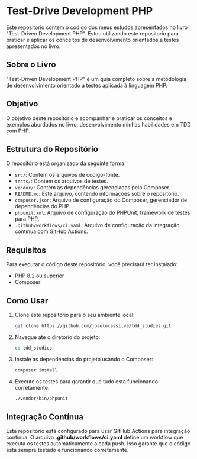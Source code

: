 # Test-Drive Development PHP

Este repositorio contem o codigo dos meus estudos apresentados no livro "Test-Driven Development PHP".
 Estou utilizando este repositorio para praticar e aplicar os conceitos de desenvolvimento orientados a testes apresentados no livro. 

 ## Sobre o Livro
 "Test-Driven Development PHP" é um guia completo sobre a metodologia de desenvolvimento orientado a testes aplicada à linguagem PHP. 

 ## Objetivo
 O objetivo deste repositorio e acompanhar e praticar os conceitos e exemplos abordados no livro, desenvolvimento minhas habilidades em TDD com PHP.

## Estrutura do Repositório
O repositório está organizado da seguinte forma:  

- `src/`: Contem os arquivos de codigo-fonte.
- `tests/`: Contém os arquivos de testes.
- `vendor/`: Contém as dependências gerenciadas pelo Composer.
- `README.md`: Este arquivo, contendo informações sobre o repositório.
- `composer.json`: Arquivo de configuração do Composer, gerenciador de dependências do PHP.
- `phpunit.xml`: Arquivo de configuração do PHPUnit, framework de testes para PHP.
- `.github/workflows/ci.yaml`: Arquivo de configuração da integração contínua com GitHub Actions.

## Requisitos
Para executar o código deste repositório, você precisará ter instalado:
- PHP 8.2 ou superior
- Composer

 ## Como Usar
 1. Clone este repositorio para o seu ambiente local:
    ```sh
    git clone https://github.com/joaolucassilva/tdd_studies.git
    ```
 3. Navegue ate o diretorio do projeto:
    ```sh
    cd tdd_studies
    ```
 5. Instale as dependencias do projeto usando o Composer:
    ```sh
    composer install
    ```
 7. Execute os testes para garantir que tudo esta funcionando corretamente:
    ```sh
    ./vendor/bin/phpunit
    ```

## Integração Contínua
Este repositório está configurado para usar GitHub Actions para integração contínua. 
O arquivo **.github/workflows/ci.yaml** define um workflow que executa os testes automaticamente a cada push. 
Isso garante que o código está sempre testado e funcionando corretamente.


